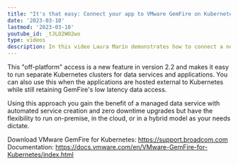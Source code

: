 ```yaml
---
title: "It's that easy: Connect your app to VMware GemFire on Kubernetes"
date: '2023-03-10'
lastmod: '2023-03-10'
youtube_id: _tJLO2WO2wo
type: videos
description: In this video Laura Marín demonstrates how to connect a non-Kubernetes application to a VMware GemFire cluster running in Kubernetes.
---
```


This "off-platform" access is a new feature in version 2.2 and makes it easy to run separate Kubernetes clusters for data services and applications. You can also use this when the applications are hosted external to Kubernetes while still retaining GemFire's low latency data access.

Using this approach you gain the benefit of a managed data service with automated service creation and zero downtime upgrades but have the flexibility to run on-premise, in the cloud, or in a hybrid model as your needs dictate.

Download VMware GemFire for Kubernetes: https://support.broadcom.com
Documentation: https://docs.vmware.com/en/VMware-GemFire-for-Kubernetes/index.html